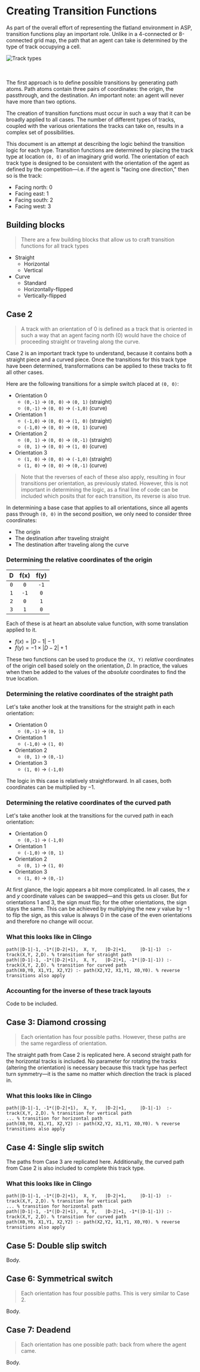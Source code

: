 # Creating Transition Functions
As part of the overall effort of representing the flatland environment in ASP, transition functions play an important role. Unlike in a 4-connected or 8-connected grid map, the path that an agent can take is determined by the type of track occupying a cell.

![Track types](https://i.imgur.com/Q72tAI8.png)

<br><br>
The first approach is to define possible transitions by generating path atoms.  Path atoms contain three pairs of coordinates: the origin, the passthrough, and the destination.  An important note: an agent will never have more than two options.

The creation of transition functions must occur in such a way that it can be broadly applied to all cases.  The number of different types of tracks, coupled with the various orientations the tracks can take on, results in a complex set of possibilities.


This document is an attempt at describing the logic behind the transition logic for each type.  Transition functions are determined by placing the track type at location `(0, 0)` of an imaginary grid world.  The orientation of each track type is designed to be consistent with the orientation of the agent as defined by the competition—i.e. if the agent is "facing one direction," then so is the track:
* Facing north: 0
* Facing east: 1
* Facing south: 2
* Facing west: 3

## Building blocks
> There are a few building blocks that allow us to craft transition functions for all track types
* Straight
   * Horizontal
   * Vertical
* Curve
   * Standard
   * Horizontally-flipped
   * Vertically-flipped 


## Case 2
> A track with an orientation of 0 is defined as a track that is oriented in such a way that an agent facing north (0) would have the choice of proceeding straight or traveling along the curve.

Case 2 is an important track type to understand, because it contains both a straight piece and a curved piece.  Once the transitions for this track type have been determined, transformations can be applied to these tracks to fit all other cases.

Here are the following transitions for a simple switch placed at `(0, 0)`:
* Orientation 0
    * `(0,-1)` → `(0, 0)` → `(0, 1)` (straight)
    * `(0,-1)` → `(0, 0)` → `(-1,0)` (curve)
* Orientation 1
    * `(-1,0)` → `(0, 0)` → `(1, 0)` (straight)
    * `(-1,0)` → `(0, 0)` → `(0, 1)` (curve)
* Orientation 2
    * `(0, 1)` → `(0, 0)` → `(0,-1)` (straight)
    * `(0, 1)` → `(0, 0)` → `(1, 0)` (curve)
* Orientation 3
    * `(1, 0)` → `(0, 0)` → `(-1,0)` (straight)
    * `(1, 0)` → `(0, 0)` → `(0,-1)` (curve)

> Note that the reverses of each of these also apply, resulting in four transitions per orientation, as previously stated.  However, this is not important in determining the logic, as a final line of code can be included which posits that for each transition, its reverse is also true.


In determining a base case that applies to all orientations, since all agents pass through `(0, 0)` in the second position, we only need to consider three coordinates:
* The origin
* The destination after traveling straight
* The destination after traveling along the curve

### Determining the relative coordinates of the origin

|D|f(x)|f(y)|
:---:|:---:|:---: 
|`0`|`0`|`-1`|
|`1`|`-1`|`0`|
|`2`|`0`|`1`|
|`3`|`1`|`0`|

Each of these is at heart an absolute value function, with some translation applied to it.
* $f(x) = |D-1| - 1$
* $f(y) = -1 \times |D-2| + 1$

These two functions can be used to produce the `(X, Y)` _relative_ coordinates of the origin cell based solely on the orientation, $D$.  In practice, the values when then be added to the values of the _absolute_ coordinates to find the true location.

### Determining the relative coordinates of the straight path

Let's take another look at the transitions for the straight path in each orientation:
* Orientation 0
    * `(0,-1)` → `(0, 1)`
* Orientation 1
    * `(-1,0)` → `(1, 0)`
* Orientation 2
    * `(0, 1)` → `(0,-1)`
* Orientation 3
    * `(1, 0)` → `(-1,0)`

The logic in this case is relatively straightforward.  In all cases, both coordinates can be multiplied by $-1$.

### Determining the relative coordinates of the curved path

Let's take another look at the transitions for the curved path in each orientation:
* Orientation 0
    * `(0,-1)` → `(-1,0)`
* Orientation 1
    * `(-1,0)` → `(0, 1)`
* Orientation 2
    * `(0, 1)` → `(1, 0)`
* Orientation 3
    * `(1, 0)` → `(0,-1)`

At first glance, the logic appears a bit more complicated. In all cases, the $x$ and $y$ coordinate values can be swapped—and this gets us closer.  But for orientations 1 and 3, the sign must flip; for the other orientations, the sign stays the same.  This can be achieved by multiplying the new $y$ value by $-1$ to flip the sign, as this value is always $0$ in the case of the even orientations and therefore no change will occur.

### What this looks like in Clingo
```
path(|D-1|-1, -1*(|D-2|+1),  X, Y,   |D-2|+1,     |D-1|-1)  :- track(X,Y, 2,D). % transition for straight path
path(|D-1|-1, -1*(|D-2|+1),  X, Y,   |D-2|+1, -1*(|D-1|-1)) :- track(X,Y, 2,D). % transition for curved path
path(X0,Y0, X1,Y1, X2,Y2) :- path(X2,Y2, X1,Y1, X0,Y0). % reverse transitions also apply
```

### Accounting for the inverse of these track layouts
Code to be included.


## Case 3: Diamond crossing
> Each orientation has four possible paths.  However, these paths are the same regardless of orientation.

The straight path from Case 2 is replicated here.  A second straight path for the horizontal tracks is included.  No parameter for rotating the tracks (altering the orientation) is necessary because this track type has perfect turn symmetry—it is the same no matter which direction the track is placed in.

### What this looks like in Clingo
```
path(|D-1|-1, -1*(|D-2|+1),  X, Y,   |D-2|+1,     |D-1|-1)  :- track(X,Y, 2,D). % transition for vertical path
... % transition for horizontal path
path(X0,Y0, X1,Y1, X2,Y2) :- path(X2,Y2, X1,Y1, X0,Y0). % reverse transitions also apply
```


## Case 4: Single slip switch

The paths from Case 3 are replicated here.  Additionally, the curved path from Case 2 is also included to complete this track type.
### What this looks like in Clingo
```
path(|D-1|-1, -1*(|D-2|+1),  X, Y,   |D-2|+1,     |D-1|-1)  :- track(X,Y, 2,D). % transition for vertical path
... % transition for horizontal path
path(|D-1|-1, -1*(|D-2|+1),  X, Y,   |D-2|+1, -1*(|D-1|-1)) :- track(X,Y, 2,D). % transition for curved path
path(X0,Y0, X1,Y1, X2,Y2) :- path(X2,Y2, X1,Y1, X0,Y0). % reverse transitions also apply
```


## Case 5: Double slip switch

Body.


## Case 6: Symmetrical switch
> Each orientation has four possible paths.  This is very similar to Case 2.

Body.


## Case 7: Deadend
> Each orientation has one possible path: back from where the agent came.

Body.
